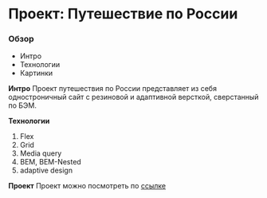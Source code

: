 # Проект: Путешествие по России

### Обзор

-   Интро
-   Технологии
-   Картинки

**Интро**
Проект путешествия по России представляет из себя одностроничный сайт с резиновой и адаптивной версткой, сверстанный по БЭМ.

**Технологии**

1. Flex
2. Grid
3. Media query
4. BEM, BEM-Nested
5. adaptive design

**Проект**
Проект можно посмотреть по [ссылке](https://levovsky.github.io/russian-travel/index.html)
